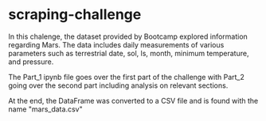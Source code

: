 # scraping-challenge

In this chalenge, the dataset provided by Bootcamp explored information regarding Mars. The data includes daily measurements of various parameters such as terrestrial date, sol, ls, month, minimum temperature, and pressure.

The Part_1 ipynb file goes over the first part of the challenge with Part_2 going over the second part including analysis on relevant sections.

At the end, the DataFrame was converted to a CSV file and is found with the name "mars_data.csv"



